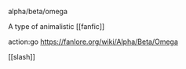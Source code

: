 alpha/beta/omega

A type of animalistic [[fanfic]]

action:go https://fanlore.org/wiki/Alpha/Beta/Omega

 [[slash]]